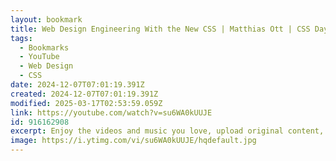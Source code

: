 ```yaml
---
layout: bookmark
title: Web Design Engineering With the New CSS | Matthias Ott | CSS Day 2024
tags:
  - Bookmarks
  - YouTube
  - Web Design
  - CSS
date: 2024-12-07T07:01:19.391Z
created: 2024-12-07T07:01:19.391Z
modified: 2025-03-17T02:53:59.059Z
link: https://youtube.com/watch?v=su6WA0kUUJE
id: 916162908
excerpt: Enjoy the videos and music you love, upload original content, and share it all with friends, family, and the world on YouTube.
image: https://i.ytimg.com/vi/su6WA0kUUJE/hqdefault.jpg
---
```

